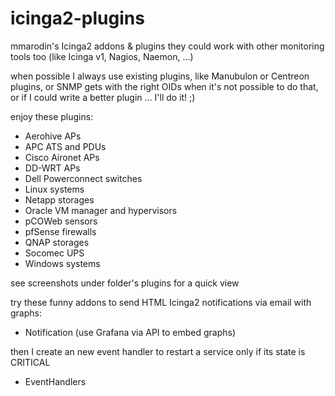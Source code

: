 # icinga2-plugins
mmarodin's Icinga2 addons & plugins
they could work with other monitoring tools too (like Icinga v1, Nagios, Naemon, ...)

when possible I always use existing plugins, like Manubulon or Centreon plugins, or SNMP gets with the right OIDs
when it's not possible to do that, or if I could write a better plugin ... I'll do it! ;)

enjoy these plugins:
- Aerohive APs
- APC ATS and PDUs
- Cisco Aironet APs
- DD-WRT APs
- Dell Powerconnect switches
- Linux systems
- Netapp storages
- Oracle VM manager and hypervisors
- pCOWeb sensors
- pfSense firewalls
- QNAP storages
- Socomec UPS
- Windows systems

see screenshots under folder's plugins for a quick view

try these funny addons to send HTML Icinga2 notifications via email with graphs:
- Notification (use Grafana via API to embed graphs)

then I create an new event handler to restart a service only if its state is CRITICAL
- EventHandlers